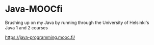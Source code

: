 # Java-MOOCfi
Brushing up on my Java by running through the University of Helsinki's Java 1 and 2 courses

https://java-programming.mooc.fi/
